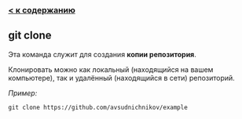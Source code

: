 ### [< к содержанию](readme.md)

## git clone

Эта команда служит для создания **копии репозитория**.

Клонировать можно как локальный (находящийся на вашем компьютере), так и удалённый (находящийся в сети) репозиторий.

*Пример:*

``````
git clone https://github.com/avsudnichnikov/example